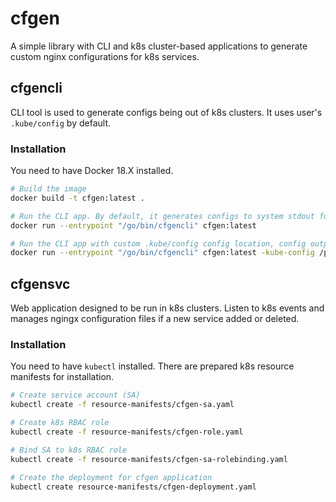 # cfgen

A simple library with CLI and k8s cluster-based applications to generate custom nginx configurations for k8s services.

## cfgencli

CLI tool is used to generate configs being out of k8s clusters. It uses user's `.kube/config` by default.

### Installation

You need to have Docker 18.X installed.

```bash
# Build the image
docker build -t cfgen:latest .
```

```bash
# Run the CLI app. By default, it generates configs to system stdout for "default" k8s namespace
docker run --entrypoint "/go/bin/cfgencli" cfgen:latest
```

```bash
# Run the CLI app with custom .kube/config config location, config output dit and specific namespace
docker run --entrypoint "/go/bin/cfgencli" cfgen:latest -kube-config /path/to/conf -namespace devland -output-path /path/to/save/cfgs/
```

## cfgensvc

Web application designed to be run in k8s clusters. Listen to k8s events and manages ngingx configuration files if a new service added or deleted.

### Installation

You need to have `kubectl` installed. There are prepared k8s resource manifests for installation.

```bash
# Create service account (SA)
kubectl create -f resource-manifests/cfgen-sa.yaml

```

```bash
# Create k8s RBAC role
kubectl create -f resource-manifests/cfgen-role.yaml

```

```bash
# Bind SA to k8s RBAC role
kubectl create -f resource-manifests/cfgen-sa-rolebinding.yaml

```

```bash
# Create the deployment for cfgen application
kubectl create resource-manifests/cfgen-deployment.yaml
```